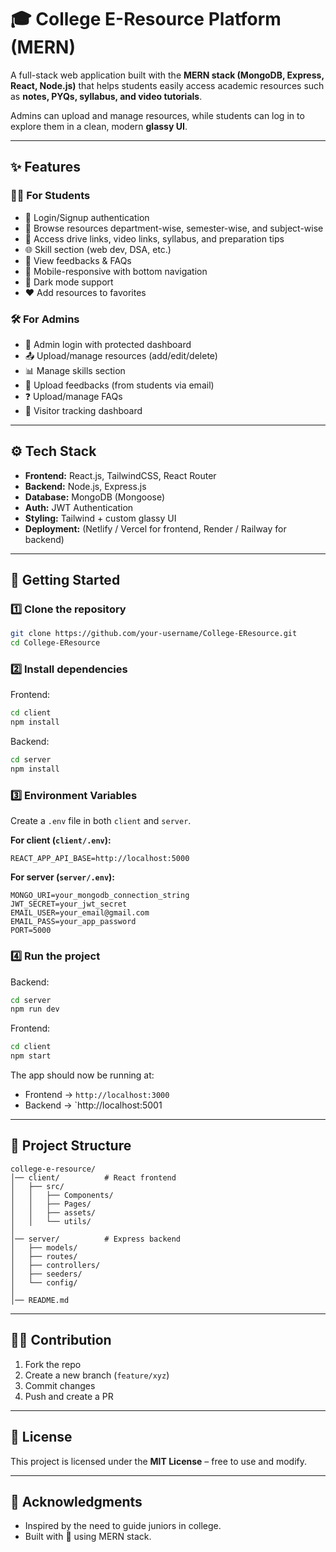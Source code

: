# 🎓 College E-Resource Platform (MERN)

A full-stack web application built with the **MERN stack (MongoDB, Express, React, Node.js)** that helps students easily access academic resources such as **notes, PYQs, syllabus, and video tutorials**.  

Admins can upload and manage resources, while students can log in to explore them in a clean, modern **glassy UI**.

---

## ✨ Features

### 👩‍🎓 For Students
- 🔑 Login/Signup authentication
- 📂 Browse resources department-wise, semester-wise, and subject-wise
- 🎥 Access drive links, video links, syllabus, and preparation tips
- 🌐 Skill section (web dev, DSA, etc.)
- 📢 View feedbacks & FAQs
- 📱 Mobile-responsive with bottom navigation
- 🌙 Dark mode support
- ❤️ Add resources to favorites

### 🛠 For Admins
- 📌 Admin login with protected dashboard
- 📤 Upload/manage resources (add/edit/delete)
- 📊 Manage skills section
- 💬 Upload feedbacks (from students via email)
- ❓ Upload/manage FAQs
- 👀 Visitor tracking dashboard

---

## ⚙️ Tech Stack

- **Frontend:** React.js, TailwindCSS, React Router
- **Backend:** Node.js, Express.js
- **Database:** MongoDB (Mongoose)
- **Auth:** JWT Authentication
- **Styling:** Tailwind + custom glassy UI
- **Deployment:** (Netlify / Vercel for frontend, Render / Railway for backend)

---

## 🚀 Getting Started

### 1️⃣ Clone the repository
```bash
git clone https://github.com/your-username/College-EResource.git
cd College-EResource
````

### 2️⃣ Install dependencies

Frontend:

```bash
cd client
npm install
```

Backend:

```bash
cd server
npm install
```

### 3️⃣ Environment Variables

Create a `.env` file in both `client` and `server`.

**For client (`client/.env`):**

```env
REACT_APP_API_BASE=http://localhost:5000
```

**For server (`server/.env`):**

```env
MONGO_URI=your_mongodb_connection_string
JWT_SECRET=your_jwt_secret
EMAIL_USER=your_email@gmail.com
EMAIL_PASS=your_app_password
PORT=5000
```

### 4️⃣ Run the project

Backend:

```bash
cd server
npm run dev
```

Frontend:

```bash
cd client
npm start
```

The app should now be running at:

* Frontend → `http://localhost:3000`
* Backend → `http://localhost:5001

---

## 📂 Project Structure

```
college-e-resource/
│── client/          # React frontend
│   ├── src/
│   │   ├── Components/
│   │   ├── Pages/
│   │   ├── assets/
│   │   └── utils/
│
│── server/          # Express backend
│   ├── models/
│   ├── routes/
│   ├── controllers/
│   ├── seeders/
│   └── config/
│
│── README.md
```

---

## 👨‍💻 Contribution

1. Fork the repo
2. Create a new branch (`feature/xyz`)
3. Commit changes
4. Push and create a PR

---

## 📜 License

This project is licensed under the **MIT License** – free to use and modify.

---

## 🙌 Acknowledgments

* Inspired by the need to guide juniors in college.
* Built with 💙 using MERN stack.
